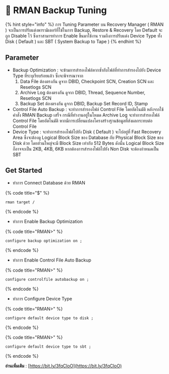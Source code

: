 # 🍋 RMAN Backup Tuning

{% hint style="info" %}
การ Tuning Parameter บน Recovery Manager ( RMAN ) จะเป็นการปรับแต่งพารามิเตอร์ที่ใช่ในการ Backup, Restore & Recovery โดย Default จะถูก Disable ไว้ ซึ่งเราสามารทำการ Enable ขึ้นมาใช้งาน รวมถึงการปรับแต่ง Device Type ทั้ง Disk ( Default ) และ SBT ( System Backup to Tape )
{% endhint %}

## **Parameter**

* Backup Optimization : จะข้ามการสำรองไฟล์หากซ้ำกับไฟล์ที่ทำการสำรองไปยัง Device Type ที่ระบุเรียบร้อยแล้ว ซึ่งจะพิจารณาจาก
  1. Data File ต้องตรงกัน ดูจาก DBID, Checkpoint SCN, Creation SCN และ Resetlogs SCN
  2. Archive Log ต้องตรงกัน ดูจาก DBID, Thread, Sequence Number, Resetlogs SCN
  3. Backup Set ต้องตรงกัน ดูจาก DBID, Backup Set Record ID, Stamp
* Control File Auto Backup : จะทำการสำรองไฟล์ Control File โดยอัตโนมัติ หลังจากใช้คำสั่ง RMAN Backup เสร็จ กรณีที่ทำงานอยู่ในโหมด Archive Log จะทำการสำรองไฟล์ Control File โดยอัตโนมัติ หากมีการเปลี่ยนแปลงโครงสร้างฐานข้อมูลที่ส่งผลกระทบต่อ Control File
* Device Type : จะทำการสำรองไฟล์ไปยัง Disk ( Default ) จะไปอยู่ที่ Fast Recovery Area ซึ่งจะต้องดู Logical Block Size ของ Database กับ Physical Block Size ของ Disk ด้วย โดยส่วนใหญ่จะมี Block Size เท่ากับ 512 Bytes ดังนั้น Logical Block Size ก็อาจจะเป็น 2KB, 4KB, 6KB หากต้องการสำรองไฟล์ไปยัง Non Disk จะต้องกำหนดเป็น SBT

## **Get Started**

* ทำการ Connect Database ด้วย RMAN

{% code title="$" %}
```
rman target /
```
{% endcode %}

* ทำการ Enable Backup Optimization

{% code title="RMAN>" %}
```
configure backup optimization on ;
```
{% endcode %}

* ทำการ Enable Control File Auto Backup

{% code title="RMAN>" %}
```
configure controlfile autobackup on ;
```
{% endcode %}

* ทำการ Configure Device Type

{% code title="RMAN>" %}
```
configure default device type to disk ;
```
{% endcode %}

{% code title="RMAN>" %}
```
configure default device type to sbt ;
```
{% endcode %}

**อ่านเพิ่มเติม** : [https://bit.ly/3fqCloO](https://bit.ly/3fqCloO)
